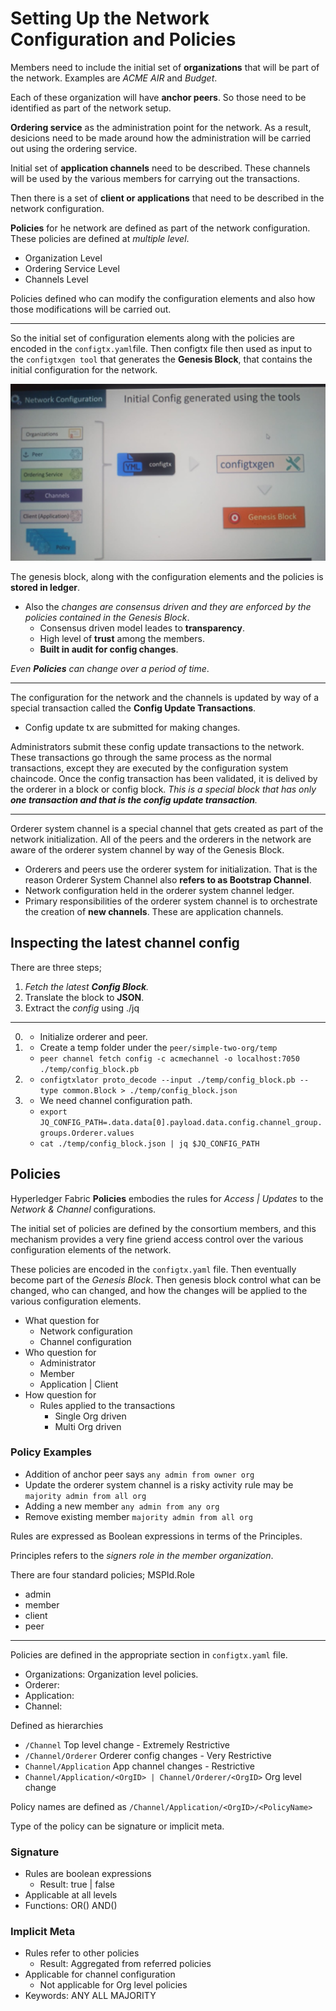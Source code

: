 # Setting Up the Network Configuration and Policies

Members need to include the initial set of **organizations** that will be part of the network. Examples are _ACME AIR_ and _Budget_.

Each of these organization will have **anchor peers**. So those need to be identified as part of the network setup.

**Ordering service** as the administration point for the network. As a result, desicions need to be made around how the administration will be carried out using the ordering service.

Initial set of **application channels** need to be described. These channels will be used by the various members for carrying out the transactions.

Then there is a set of **client or applications** that need to be described in the network configuration.

**Policies** for he network are defined as part of the network configuration. These policies are defined at _multiple level_.

- Organization Level
- Ordering Service Level
- Channels Level

Policies defined who can modify the configuration elements and also how those modifications will be carried out.

---

So the initial set of configuration elements along with the policies are encoded in the `configtx.yaml`file. Then configtx file then used as input to the `configtxgen tool` that generates the **Genesis Block**, that contains the initial configuration for the network.

![](./initial-config.jpeg)

The genesis block, along with the configuration elements and the policies is **stored in ledger**.

- Also the _changes are consensus driven and they are enforced by the policies contained in the Genesis Block_.
  - Consensus driven model leades to **transparency**.
  - High level of **trust** among the members.
  - **Built in audit for config changes**.

_Even **Policies** can change over a period of time_.

---

The configuration for the network and the channels is updated by way of a special transaction called the **Config Update Transactions**.

- Config update tx are submitted for making changes.

Administrators submit these config update transactions to the network. These transactions go through the same process as the normal transactions, except they are executed by the configuration system chaincode. Once the config transaction has been validated, it is delived by the orderer in a block or config block. _This is a special block that has only **one transaction and that is the config update transaction**._

---

Orderer system channel is a special channel that gets created as part of the network initialization. All of the peers and the orderers in the network are aware of the orderer system channel by way of the Genesis Block.

- Orderers and peers use the orderer system for initialization. That is the reason Orderer System Channel also **refers to as Bootstrap Channel**.
- Network configuration held in the orderer system channel ledger.
- Primary responsibilities of the orderer system channel is to orchestrate the creation of **new channels**. These are application channels.

## Inspecting the latest channel config

There are three steps;

1. _Fetch the latest **Config Block**._
2. Translate the block to **JSON**.
3. Extract the _config_ using ./jq

---

0.  - Initialize orderer and peer.
1.  - Create a temp folder under the `peer/simple-two-org/temp`
    - `peer channel fetch config -c acmechannel -o localhost:7050 ./temp/config_block.pb`
2.  - `configtxlator proto_decode --input ./temp/config_block.pb --type common.Block > ./temp/config_block.json`
3.  - We need channel configuration path.
    - `export JQ_CONFIG_PATH=.data.data[0].payload.data.config.channel_group.groups.Orderer.values`
    - `cat ./temp/config_block.json | jq $JQ_CONFIG_PATH`

## Policies

Hyperledger Fabric **Policies** embodies the rules for _Access | Updates_ to the _Network & Channel_ configurations.

The initial set of policies are defined by the consortium members, and this mechanism provides a very fine griend access control over the various configuration elements of the network.

These policies are encoded in the `configtx.yaml` file. Then eventually become part of the _Genesis Block_. Then genesis block control what can be changed, who can changed, and how the changes will be applied to the various configuration elements.

- What question for
  - Network configuration
  - Channel configuration
- Who question for
  - Administrator
  - Member
  - Application | Client
- How question for
  - Rules applied to the transactions
    - Single Org driven
    - Multi Org driven

### Policy Examples

- Addition of anchor peer says `any admin from owner org`
- Update the orderer system channel is a risky activity rule may be `majority admin from all org`
- Adding a new member `any admin from any org`
- Remove existing member `majority admin from all org`

Rules are expressed as Boolean expressions in terms of the Principles.

Principles refers to the _signers role in the member organization_.

There are four standard policies; MSPId.Role

- admin
- member
- client
- peer

---

Policies are defined in the appropriate section in `configtx.yaml` file.

- Organizations: Organization level policies.
- Orderer:
- Application:
- Channel:

Defined as hierarchies

- `/Channel` Top level change - Extremely Restrictive
- `/Channel/Orderer` Orderer config changes - Very Restrictive
- `Channel/Application` App channel changes - Restrictive
- `Channel/Application/<OrgID> | Channel/Orderer/<OrgID>` Org level change

Policy names are defined as `/Channel/Application/<OrgID>/<PolicyName>`

Type of the policy can be signature or implicit meta.

### Signature

- Rules are boolean expressions
  - Result: true | false
- Applicable at all levels
- Functions: OR() AND()

### Implicit Meta

- Rules refer to other policies
  - Result: Aggregated from referred policies
- Applicable for channel configuration
  - Not applicable for Org level policies
- Keywords: ANY ALL MAJORITY
